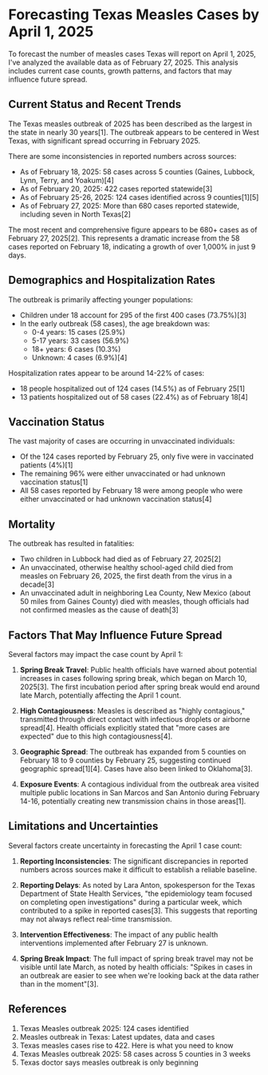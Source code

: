 # Forecasting Texas Measles Cases by April 1, 2025

To forecast the number of measles cases Texas will report on April 1, 2025, I've analyzed the available data as of February 27, 2025. This analysis includes current case counts, growth patterns, and factors that may influence future spread.

## Current Status and Recent Trends

The Texas measles outbreak of 2025 has been described as the largest in the state in nearly 30 years[1]. The outbreak appears to be centered in West Texas, with significant spread occurring in February 2025.

There are some inconsistencies in reported numbers across sources:

- As of February 18, 2025: 58 cases across 5 counties (Gaines, Lubbock, Lynn, Terry, and Yoakum)[4]
- As of February 20, 2025: 422 cases reported statewide[3]
- As of February 25-26, 2025: 124 cases identified across 9 counties[1][5]
- As of February 27, 2025: More than 680 cases reported statewide, including seven in North Texas[2]

The most recent and comprehensive figure appears to be 680+ cases as of February 27, 2025[2]. This represents a dramatic increase from the 58 cases reported on February 18, indicating a growth of over 1,000% in just 9 days.

## Demographics and Hospitalization Rates

The outbreak is primarily affecting younger populations:
- Children under 18 account for 295 of the first 400 cases (73.75%)[3]
- In the early outbreak (58 cases), the age breakdown was:
  - 0-4 years: 15 cases (25.9%)
  - 5-17 years: 33 cases (56.9%)
  - 18+ years: 6 cases (10.3%)
  - Unknown: 4 cases (6.9%)[4]

Hospitalization rates appear to be around 14-22% of cases:
- 18 people hospitalized out of 124 cases (14.5%) as of February 25[1]
- 13 patients hospitalized out of 58 cases (22.4%) as of February 18[4]

## Vaccination Status

The vast majority of cases are occurring in unvaccinated individuals:
- Of the 124 cases reported by February 25, only five were in vaccinated patients (4%)[1]
- The remaining 96% were either unvaccinated or had unknown vaccination status[1]
- All 58 cases reported by February 18 were among people who were either unvaccinated or had unknown vaccination status[4]

## Mortality

The outbreak has resulted in fatalities:
- Two children in Lubbock had died as of February 27, 2025[2]
- An unvaccinated, otherwise healthy school-aged child died from measles on February 26, 2025, the first death from the virus in a decade[3]
- An unvaccinated adult in neighboring Lea County, New Mexico (about 50 miles from Gaines County) died with measles, though officials had not confirmed measles as the cause of death[3]

## Factors That May Influence Future Spread

Several factors may impact the case count by April 1:

1. **Spring Break Travel**: Public health officials have warned about potential increases in cases following spring break, which began on March 10, 2025[3]. The first incubation period after spring break would end around late March, potentially affecting the April 1 count.

2. **High Contagiousness**: Measles is described as "highly contagious," transmitted through direct contact with infectious droplets or airborne spread[4]. Health officials explicitly stated that "more cases are expected" due to this high contagiousness[4].

3. **Geographic Spread**: The outbreak has expanded from 5 counties on February 18 to 9 counties by February 25, suggesting continued geographic spread[1][4]. Cases have also been linked to Oklahoma[3].

4. **Exposure Events**: A contagious individual from the outbreak area visited multiple public locations in San Marcos and San Antonio during February 14-16, potentially creating new transmission chains in those areas[1].

## Limitations and Uncertainties

Several factors create uncertainty in forecasting the April 1 case count:

1. **Reporting Inconsistencies**: The significant discrepancies in reported numbers across sources make it difficult to establish a reliable baseline.

2. **Reporting Delays**: As noted by Lara Anton, spokesperson for the Texas Department of State Health Services, "the epidemiology team focused on completing open investigations" during a particular week, which contributed to a spike in reported cases[3]. This suggests that reporting may not always reflect real-time transmission.

3. **Intervention Effectiveness**: The impact of any public health interventions implemented after February 27 is unknown.

4. **Spring Break Impact**: The full impact of spring break travel may not be visible until late March, as noted by health officials: "Spikes in cases in an outbreak are easier to see when we're looking back at the data rather than in the moment"[3].

## References

1. Texas Measles outbreak 2025: 124 cases identified
2. Measles outbreak in Texas: Latest updates, data and cases
3. Texas measles cases rise to 422. Here is what you need to know
4. Texas Measles outbreak 2025: 58 cases across 5 counties in 3 weeks
5. Texas doctor says measles outbreak is only beginning